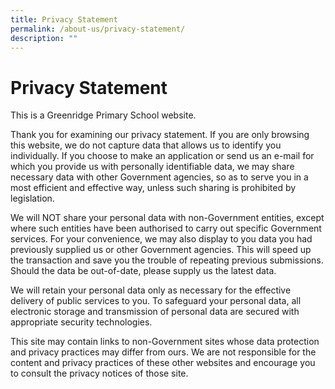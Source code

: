 ```yaml
---
title: Privacy Statement
permalink: /about-us/privacy-statement/
description: ""
---
```

# Privacy Statement

This is a Greenridge Primary School website.  
  
Thank you for examining our privacy statement. If you are only browsing this website, we do not capture data that allows us to identify you individually. If you choose to make an application or send us an e-mail for which you provide us with personally identifiable data, we may share necessary data with other Government agencies, so as to serve you in a most efficient and effective way, unless such sharing is prohibited by legislation.  
  
We will NOT share your personal data with non-Government entities, except where such entities have been authorised to carry out specific Government services. For your convenience, we may also display to you data you had previously supplied us or other Government agencies. This will speed up the transaction and save you the trouble of repeating previous submissions. Should the data be out-of-date, please supply us the latest data.  
  
We will retain your personal data only as necessary for the effective delivery of public services to you. To safeguard your personal data, all electronic storage and transmission of personal data are secured with appropriate security technologies.  
  
This site may contain links to non-Government sites whose data protection and privacy practices may differ from ours. We are not responsible for the content and privacy practices of these other websites and encourage you to consult the privacy notices of those site.